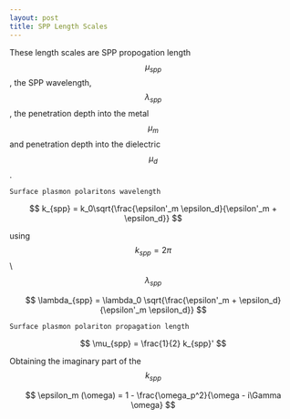 ```yaml
---
layout: post
title: SPP Length Scales
---
```


  <!-- MathJax Script -->
  <script type="text/javascript" async
    src="https://cdn.jsdelivr.net/npm/mathjax@3/es5/tex-mml-chtml.js">
  </script>

These length scales are SPP propogation length $$\mu_{spp}$$ , the SPP wavelength, $$\lambda_{spp}$$ , the penetration depth into the metal $$\mu_m$$ and penetration depth into the dielectric $$\mu_d$$.


	Surface plasmon polaritons wavelength

$$
k_{spp} = k_0\sqrt{\frac{\epsilon'_m \epsilon_d}{\epsilon'_m + \epsilon_d}}
$$

using $$ k_{spp} = 2\pi $$ \ $$ \lambda_{spp} $$

$$
\lambda_{spp} = \lambda_0 \sqrt{\frac{\epsilon'_m + \epsilon_d}{\epsilon'_m \epsilon_d}}
$$

	Surface plasmon polariton propagation length

$$
\mu_{spp} = \frac{1}{2} k_{spp}'
$$

Obtaining the imaginary part of the $$k_{spp}$$

$$
\epsilon_m (\omega) = 1 - \frac{\omega_p^2}{\omega - i\Gamma \omega}
$$